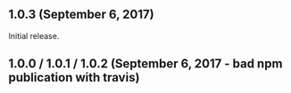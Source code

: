 ## 1.0.3 (September 6, 2017)

Initial release.

## 1.0.0 / 1.0.1 / 1.0.2 (September 6, 2017 - bad npm publication with travis)

